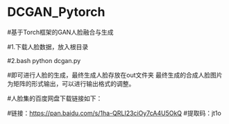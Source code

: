 # DCGAN_Pytorch

#基于Torch框架的GAN人脸融合与生成

#1.下载人脸数据，放入根目录

#2.bash
   python dcgan.py 

#即可进行人脸的生成，最终生成人脸存放在out文件夹
最终生成的合成人脸图片为矩阵的形式输出，可以进行输出格式的调整。

#人脸集的百度网盘下载链接如下：

#链接：https://pan.baidu.com/s/1ha-QRLI23ciOy7cA4U5OkQ 
#提取码：jt1o
